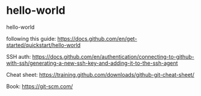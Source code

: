 # hello-world
hello-world

following this guide: https://docs.github.com/en/get-started/quickstart/hello-world

SSH auth: 
https://docs.github.com/en/authentication/connecting-to-github-with-ssh/generating-a-new-ssh-key-and-adding-it-to-the-ssh-agent

Cheat sheet:
https://training.github.com/downloads/github-git-cheat-sheet/

Book: 
https://git-scm.com/ 

